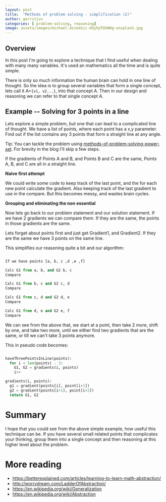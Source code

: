 ```yaml
---
layout: post
title:  "Methods of problem solving - simplification (2)"
author: gerritjvv
categories: [ problem-solving, reasoning]
image: assets/images/michael-dziedzic-dSyhpTGhNHg-unsplash.jpg
---
```


## Overview

In this post I'm going to explore a technique that I find useful when dealing with many many variables.
It's used an mathematics all the time and is quite simple.

There is only so much information the human brain can hold in one line of thought. So the idea is to group
several variables that form a single concept, lets call it A=`{v1, v2...}`, into that concept A. Then in our design and reasoning
we can refer to that single concept A. 

## Example -- Solving for 3 points in a line

Lets explore a simple problem, but one that can lead to a complicated line of thought. 
We have a list of points, where each point has a x,y parameter. Find out if the list contains any 3 points that form
a straight line at any angle.

Tip: You can tackle the problem using [methods-of-problem-solving-power-set](https://gerritjvv.github.io/blog/methods-of-problem-solving-power-set/).
For brevity in the blog I'll skip a few steps.  

If the gradients of Points A and B, and Points B and C are the same, Points A, B, and C are all in a straight line.

**Naive first attempt**

We could write some code to keep track of the last point, and the for each new point calculate the gradient.
Also keeping track of the last gradient to use in the compare. But this becomes messy, and wastes brain cycles.

**Grouping and eliminating the non essential**

Now lets go back to our problem statement and our solution statement. 
If we have 2 gradients we can compare them. If they are the same, the points in those gradients are the same.

Lets forget about points first and just get Gradient1, and Gradient2. If they are the same we have 3 points on the same line.

This simplifies our reasoning quite a bit and our algorithm:

````python

If we have points [a, b, c ,d ,e ,f]

Calc G1 from a, b, and G2 b, c
Compare

Calc G1 from b, c and G2 c, d
Compare

Calc G1 from c, d and G2 d, e
Compare

Calc G1 from d, e and G2 e, f
Compare
````

We can see from the above that, we start at a point, then take 2 more, shift by one, and take two more,
until we either find two gradients that are the same, or till we can't take 3 points anymore.

This in pseudo code becomes:

```python

haveThreePointsInLine(points):
  for i < len(points) - 3:
    G1, G2 = gradients(i, points)
    i++

gradients(i, points):
  g1 = gradient(points[i], point[i+1])
  g2 = gradient(points[i+1], point[i+2])
  return G1, G2
```

# Summary 

I hope that you could see from the above simple example, how useful this technique can be.
If you have several small related points that complicates your thinking, group them into a single concept
and then reasoning at this higher level about the problem.

# More reading

  * https://betterexplained.com/articles/learning-to-learn-math-abstraction/
  * http://worrydream.com/LadderOfAbstraction/
  * https://en.wikipedia.org/wiki/Generalization
  * https://en.wikipedia.org/wiki/Abstraction